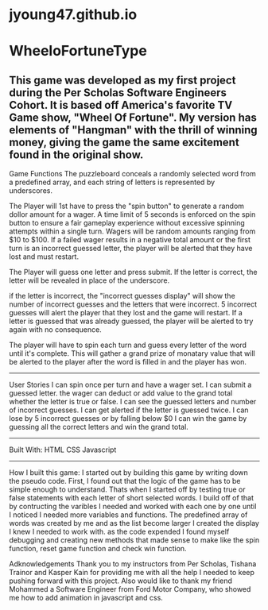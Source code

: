 # jyoung47.github.io
# WheeloFortuneType
This game was developed as my first project during the Per Scholas Software Engineers Cohort.
It is based off America's favorite TV Game show, "Wheel Of Fortune". My version has elements
of "Hangman" with the thrill of winning money, giving the game the same excitement found in the original show.
--------------------------------------------------------------
Game Functions
The puzzleboard conceals a randomly selected word from a predefined array, and each string of 
letters is represented by underscores.

The Player will 1st have to press the "spin button" to generate a random dollor amount for a wager.
A time limit of 5 seconds is enforced on the spin button to ensure a fair gameplay experience without 
excessive spinning attempts within a single turn. Wagers will be random amounts ranging from $10 to $100. 
If a failed wager results in a negative total amount or the first turn is an incorrect guessed letter, 
the player will be alerted that they have lost and must restart. 

The Player will guess one letter and press submit. If the letter is correct, the letter will be revealed in place 
of the underscore.

if the letter is incorrect, the "incorrect guesses display" will show the number of incorrect guesses and the letters
that were incorrect. 5 incorrect guesses will alert the player that they lost and the game will restart. If a letter
is guessed that was already guessed, the player will be alerted to try again with no consequence.  

The player will have to spin each turn and guess every letter of the word until it's complete. This will gather a grand prize
of monatary value that will be alerted to the player after the word is filled in and the player has won.

________________________________________________________
User Stories
I can spin once per turn and have a wager set.
I can submit a guessed letter.
the wager can deduct or add value to the grand total
whether the letter is true or false.
I can see the guessed letters and number of incorrect guesses.
I can get alerted if the letter is guessed twice.
I can lose by 5 incorrect guesses or by falling below $0
I can win the game by guessing all the correct letters and win the grand total.

_________________________________________________________

Built With:
HTML
CSS
Javascript
__________________________________________________________

How I built this game:
I started out by building this game by writing down the pseudo code. First, I found out that the logic of the game has to be simple
enough to understand. Thats when I started off by testing true or false statements with each letter of short selected words. I build
off of that by contructing the varibles I needed and worked with each one by one until I noticed I needed more variables and functions.
The predefined array of words was created by me and as the list become larger I created the display I knew I needed to work with. as the
code expended I found myself debugging and creating new methods that made sense to make like the spin function, reset game function and 
check win function.

Adknowledgements
Thank you to my instructors from Per Scholas, Tishana Trainor and Kasper Kain for providing me with all the help I needed to
keep pushing forward with this project. Also would like to thank my friend Mohammed a Software Engineer from Ford Motor Company, who showed me how to add animation in javascript and css.  

